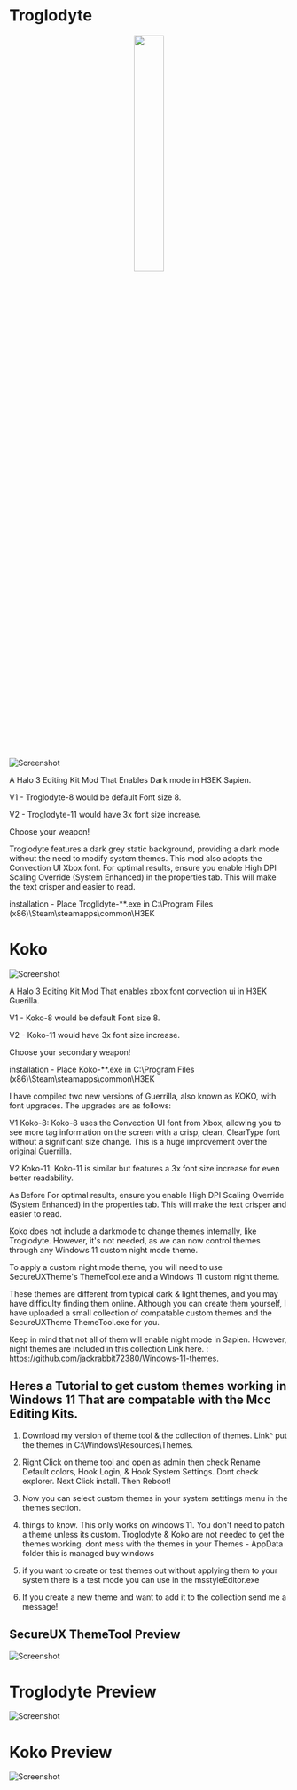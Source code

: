 # Troglodyte

<p align="center" width="100%">
    <img width="33%" src="https://github.com/jackrabbit72380/Ho4kmmm/blob/master/apps/H3EK/previews/Troglidyte.png"> 
</p>

![Screenshot](https://github.com/jackrabbit72380/Ho4kmmm/blob/master/apps/H3EK/previews/Troglidyte.png)


A Halo 3 Editing Kit Mod That Enables Dark mode in H3EK Sapien.

V1 - Troglodyte-8 would be default Font size 8.

V2 - Troglodyte-11 would have 3x font size increase.

Choose your weapon!

Troglodyte features a dark grey static background, providing a dark mode without the need to modify system themes. This mod also adopts the Convection UI Xbox font.
For optimal results, ensure you enable High DPI Scaling Override (System Enhanced) in the properties tab. This will make the text crisper and easier to read.

installation - Place Troglidyte-**.exe in C:\Program Files (x86)\Steam\steamapps\common\H3EK

# Koko

![Screenshot](https://github.com/jackrabbit72380/Ho4kmmm/blob/master/apps/H3EK/previews/Koko.png)

A Halo 3 Editing Kit Mod That enables xbox font convection ui in H3EK Guerilla.

V1 - Koko-8 would be default Font size 8.

V2 - Koko-11 would have 3x font size increase.

Choose your secondary weapon!

installation - Place Koko-**.exe in C:\Program Files (x86)\Steam\steamapps\common\H3EK

I have compiled two new versions of Guerrilla, also known as KOKO, with font upgrades. The upgrades are as follows:

V1 Koko-8: Koko-8 uses the Convection UI font from Xbox, allowing you to see more tag information on the screen with a crisp, clean, ClearType font without a significant size change. This is a huge improvement over the original Guerrilla.

V2 Koko-11: Koko-11 is similar but features a 3x font size increase for even better readability.

As Before For optimal results, ensure you enable High DPI Scaling Override (System Enhanced) in the properties tab. This will make the text crisper and easier to read.

Koko does not include a darkmode to change themes internally, like Troglodyte. However, it's not needed, as we can now control themes through any Windows 11 custom night mode theme. 

To apply a custom night mode theme, you will need to use SecureUXTheme's ThemeTool.exe and a Windows 11 custom night theme.

These themes are different from typical dark & light themes, and you may have difficulty finding them online. Although you can create them yourself, I have uploaded a small collection of compatable custom themes and the SecureUXTheme ThemeTool.exe for you.

Keep in mind that not all of them will enable night mode in Sapien. However, night themes are included in this collection Link here. : https://github.com/jackrabbit72380/Windows-11-themes.

## Heres a Tutorial to get custom themes working in Windows 11 That are compatable with the Mcc Editing Kits.

1. Download my version of theme tool & the collection of themes.  Link^ put the themes in C:\Windows\Resources\Themes.

2. Right Click on theme tool and open as admin then check Rename Default colors, Hook Login, & Hook System Settings. Dont check explorer. Next Click install. Then Reboot!

4. Now you can select custom themes in your system setttings menu in the themes section.

5. things to know. This only works on windows 11. You don't need to patch a theme unless its custom. Troglodyte & Koko are not needed to get the themes working. dont mess with the themes in your Themes - AppData folder this is managed buy windows

6. if you want to create or test themes out without applying them to your system there is a test mode you can use in the msstyleEditor.exe

7. If you create a new theme and want to add it to the collection send me a message!

## SecureUX ThemeTool Preview
![Screenshot](https://github.com/jackrabbit72380/Ho4kmmm/blob/master/apps/H3EK/themetool_preview.jpg)

# Troglodyte Preview
![Screenshot](https://github.com/jackrabbit72380/ho4kmmm/blob/master//apps/H3EK/Preview.jpg)
#
# Koko Preview
![Screenshot](https://github.com/jackrabbit72380/ho4kmmm/blob/master//apps/H3EK/Preview2.jpg)
